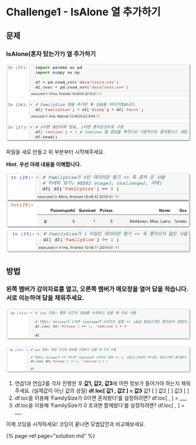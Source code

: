 # Challenge1 - IsAlone 열 추가하기

## 문제

### IsAlone\(혼자 탔는가?\) 열 추가하기

![](../.gitbook/assets/image-167.png)

파일을 새로 만들고 위 부분부터 시작해주세요.

**Hint. 우선 아래 내용을 이해합니다.**

![](../.gitbook/assets/image-138.png)

## 방법

### 왼쪽 멤버가 강의자료를 열고, 오른쪽 멤버가 메모장을 열어 답을 적습니다. 서로 의논하여 답을 채워주세요.

![&#xC5F0;&#xC2B5;1](../.gitbook/assets/image-401.png)

![&#xC5F0;&#xC2B5;2](../.gitbook/assets/image-271.png)

1. 연습1과 연습2를 각자 진행한 후 **값1, 값2, 값3**에 어떤 정보가 들어가야 하는지 채워주세요. \(실제값이 아닌 값의 성질\) **df.loc\[ 값1 , 값2 \] = 값3**  값1 \[                  \] 값2 \[                  \] 값3 \[                  \]
2. df.loc을 이용해 ‘FamilySize가 0이면 혼자왔다’를 설정하려면?  df.loc\[                 ,                  \] = \_\_\_
3. df.loc을 이용해 ‘FamilySize가 0 초과면 함께왔다’를 설정하려면?  df.loc\[                 ,                  \] = \_\_\_

이제 코딩을 시작하세요! 코딩이 끝나면 모범답안과 비교해보세요.

{% page-ref page="solution.md" %}

